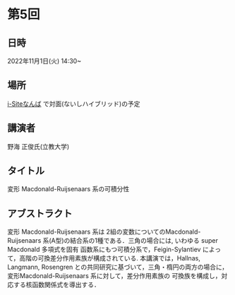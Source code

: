 <script type="text/x-mathjax-config">MathJax.Hub.Config({tex2jax:{inlineMath:[['\$','\$'],['\\(','\\)']],processEscapes:true},CommonHTML: {matchFontHeight:false}});</script>
<script type="text/javascript" async src="https://cdnjs.cloudflare.com/ajax/libs/mathjax/2.7.1/MathJax.js?config=TeX-MML-AM_CHTML"></script>

# 第5回
## 日時
2022年11月1日(火) 14:30~
## 場所
[i-Siteなんば](https://www.osakafu-u.ac.jp/isitenanba/) で対面(ないしハイブリッド)の予定
## 講演者
野海 正俊氏(立教大学)

## タイトル
変形 Macdonald-Ruijsenaars 系の可積分性

## アブストラクト
変形 Macdonald-Ruijsenaars 系は 2組の変数についてのMacdonald-Ruijsenaars 系(A型)の結合系の1種である．三角の場合には, いわゆる super Macdonald 多項式を固有
函数系にもつ可積分系で，Feigin-Sylantiev によって，高階の可換差分作用素族が構成されている. 本講演では，Hallnas, Langmann, Rosengren との共同研究に基づいて，三角・楕円の両方の場合に，変形Macdonald-Ruijsenaars 系に対して，差分作用素族の
可換族を構成し，対応する核函数関係式を導出する．